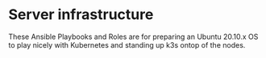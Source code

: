 # Server infrastructure

These Ansible Playbooks and Roles are for preparing an Ubuntu 20.10.x OS to play nicely with Kubernetes and standing up k3s ontop of the nodes.
